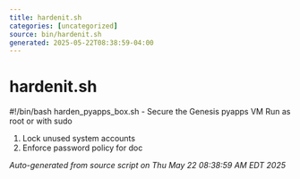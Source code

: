 ```yaml
---
title: hardenit.sh
categories: [uncategorized]
source: bin/hardenit.sh
generated: 2025-05-22T08:38:59-04:00
---
```


# hardenit.sh

#!/bin/bash
harden_pyapps_box.sh - Secure the Genesis pyapps VM
Run as root or with sudo
1. Lock unused system accounts
2. Enforce password policy for doc

_Auto-generated from source script on Thu May 22 08:38:59 AM EDT 2025_
